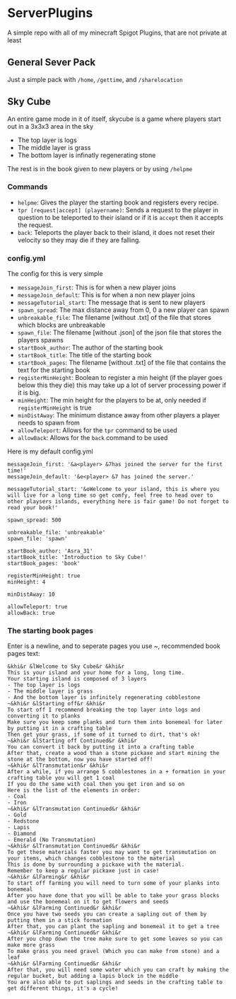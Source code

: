 # ServerPlugins
A simple repo with all of my minecraft Spigot Plugins, that are not private at least

## General Sever Pack
Just a simple pack with `/home`, `/gettime`, and `/sharelocation`

## Sky Cube
An entire game mode in it of itself, skycube is a game where players start out in a 3x3x3 area in the sky
- The top layer is logs
- The middle layer is grass
- The bottom layer is infinatly regenerating stone

The rest is in the book given to new players or by using `/helpme`

### Commands
- `helpme`: Gives the player the starting book and registers every recipe.
- `tpr [request|accept] (playername)`: Sends a request to the player in question to be teleported to their island or if it is `accept` then it accepts the request.
- `back`: Teleports the player back to their island, it does not reset their velocity so they may die if they are falling.

### config.yml
The config for this is very simple
- `messageJoin_first`: This is for when a new player joins
- `messageJoin_default`: This is for when a non new player joins
- `messageTutorial_start`: The message that is sent to new players
- `spawn_spread`: The max distance away from 0, 0 a new player can spawn
- `unbreakable_file`: The filename [without .txt] of the file that stores which blocks are unbreakable
- `spawn_file`: The filename [without .json] of the json file that stores the players spawns
- `startBook_author`: The author of the starting book
- `startBook_title`: The title of the starting book
- `startBook_pages`: The filename [without .txt] of the file that contains the text for the starting book
- `registerMinHeight`: Boolean to register a min height (if the player goes below this they die) this may take up a lot of server processing power if it is big.
- `minHeight`: The min height for the players to be at, only needed if `registerMinHeight` is true
- `minDistAway`: The minimum distance away from other players a player needs to spawn from
- `allowTeleport`: Allows for the `tpr` command to be used
- `allowBack`: Allows for the `back` command to be used

Here is my default config.yml
```
messageJoin_first: '&a<player> &7has joined the server for the first time!'
messageJoin_default: '&e<player> &7 has joined the server.'

messageTutorial_start: '&oWelcome to your island, this is where you will live for a long time so get comfy, feel free to head over to other playsers islands, everything here is fair game! Do not forget to read your book!'

spawn_spread: 500

unbreakable_file: 'unbreakable'
spawn_file: 'spawn'

startBook_author: 'Asra_31'
startBook_title: 'Introduction to Sky Cube!'
startBook_pages: 'book'

registerMinHeight: true
minHeight: 4

minDistAway: 10

allowTeleport: true
allowBack: true
```

### The starting book pages
Enter is a newline, and to seperate pages you use ~, recommended book pages text:
```
&khi&r &lWelcome to Sky Cube&r &khi&r
This is your island and your home for a long, long time.
Your starting island is composed of 3 layers
- The top layer is logs
- The middle layer is grass
- And the bottom layer is infinitely regenerating cobblestone
~&khi&r &lStarting off&r &khi&r
To start off I recommend breaking the top layer into logs and converting it to planks
Make sure you keep some planks and turn them into bonemeal for later by putting it in a crafting table
Then get your grass, if some of it turned to dirt, that's ok!
~&khi&r &lStarting off Continued&r &khi&r
You can convert it back by putting it into a crafting table
After that, create a wood than a stone pickaxe and start mining the stone at the bottom, now you have started off!
~&khi&r &lTransmutation&r &khi&r
After a while, if you arrange 5 cobblestones in a + formation in your crafting table you will get 1 coal
If you do the same with coal then you get iron and so on
Here is the list of the elements in order:
- Coal
- Iron
~&khi&r &lTransmutation Continued&r &khi&r
- Gold
- Redstone
- Lapis
- Diamond
- Emerald (No Transmutation)
~&khi&r &lTransmutation Continued&r &khi&r
To get these materials faster you may want to get transmutation on your items, which changes cobblestone to the material
This is done by surrounding a pickaxe with the material.
Remember to keep a regular pickaxe just in case!
~&khi&r &lFarming&r &khi&r
To start off farming you will need to turn some of your planks into bonemeal
After you have done that you will be able to take your grass blocks and use the bonemeal on it to get flowers and seeds
~&khi&r &lFarming Continued&r &khi&r
Once you have two seeds you can create a sapling out of them by putting them in a stick formation
After that, you can plant the sapling and bonemeal it to get a tree
~&khi&r &lFarming Continued&r &khi&r
After you chop down the tree make sure to get some leaves so you can make more grass
To make grass you need gravel (Which you can make from stone) and a leaf
~&khi&r &lFarming Continued&r &khi&r
After that, you will need some water which you can craft by making the regular bucket, but adding a lapis block in the middle
You are also able to put saplings and seeds in the crafting table to get different things, it's a cycle!
```
